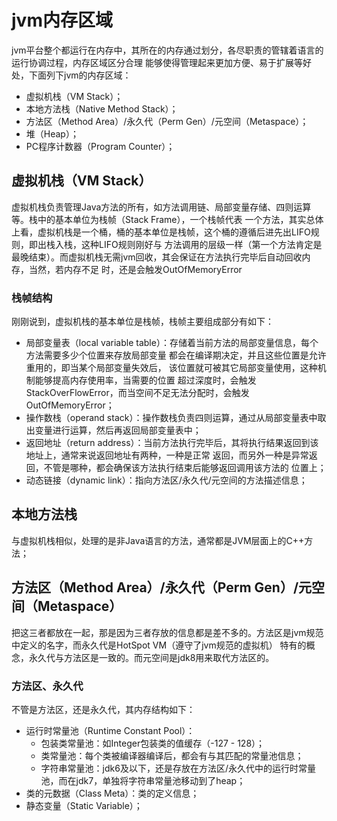 # jvm内存区域
jvm平台整个都运行在内存中，其所在的内存通过划分，各尽职责的管辖着语言的运行协调过程，内存区域区分合理
能够使得管理起来更加方便、易于扩展等好处，下面列下jvm的内存区域：

- 虚拟机栈（VM Stack）；
- 本地方法栈（Native Method Stack）；
- 方法区（Method Area）/永久代（Perm Gen）/元空间（Metaspace）；
- 堆（Heap）；
- PC程序计数器（Program Counter）；

## 虚拟机栈（VM Stack）
虚拟机栈负责管理Java方法的所有，如方法调用链、局部变量存储、四则运算等。栈中的基本单位为栈帧（Stack Frame），一个栈帧代表
一个方法，其实总体上看，虚拟机栈是一个桶，桶的基本单位是栈帧，这个桶的遵循后进先出LIFO规则，即出栈入栈，这种LIFO规则刚好与
方法调用的层级一样（第一个方法肯定是最晚结束）。而虚拟机栈无需jvm回收，其会保证在方法执行完毕后自动回收内存，当然，若内存不足
时，还是会触发OutOfMemoryError

### 栈帧结构
刚刚说到，虚拟机栈的基本单位是栈帧，栈帧主要组成部分有如下：

- 局部变量表（local variable table）：存储着当前方法的局部变量信息，每个方法需要多少个位置来存放局部变量
                                     都会在编译期决定，并且这些位置是允许重用的，即当某个局部变量失效后，
                                     该位置就可被其它局部变量使用，这种机制能够提高内存使用率，当需要的位置
                                     超过深度时，会触发StackOverFlowError，而当空间不足无法分配时，会触发
                                     OutOfMemoryError；
- 操作数栈（operand stack）：操作数栈负责四则运算，通过从局部变量表中取出变量进行运算，然后再返回局部变量表中；
- 返回地址（return address）：当前方法执行完毕后，其将执行结果返回到该地址上，通常来说返回地址有两种，一种是正常
                             返回，而另外一种是异常返回，不管是哪种，都会确保该方法执行结束后能够返回调用该方法的
                             位置上；
- 动态链接（dynamic link）：指向方法区/永久代/元空间的方法描述信息；

## 本地方法栈
与虚拟机栈相似，处理的是非Java语言的方法，通常都是JVM层面上的C++方法；

## 方法区（Method Area）/永久代（Perm Gen）/元空间（Metaspace）
把这三者都放在一起，那是因为三者存放的信息都是差不多的。方法区是jvm规范中定义的名字，而永久代是HotSpot VM（遵守了jvm规范的虚拟机）
特有的概念，永久代与方法区是一致的。而元空间是jdk8用来取代方法区的。

### 方法区、永久代
不管是方法区，还是永久代，其内存结构如下：

- 运行时常量池（Runtime Constant Pool）：
    - 包装类常量池：如Integer包装类的值缓存（-127 - 128）；
    - 类常量池：每个类被编译器编译后，都会有与其匹配的常量池信息；
    - 字符串常量池：jdk6及以下，还是存放在方法区/永久代中的运行时常量池，而在jdk7，单独将字符串常量池移动到了heap；
- 类的元数据（Class Meta）：类的定义信息；
- 静态变量（Static Variable）；



